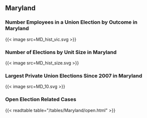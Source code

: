 ##  Maryland

### Number Employees in a Union Election by Outcome in Maryland
{{< image src=MD_hist_vic.svg >}}

### Number of Elections by Unit Size in Maryland
{{< image src=MD_hist_size.svg >}}

### Largest Private Union Elections Since 2007 in Maryland
{{< image src=MD_10.svg >}}

### Open Election Related Cases
{{< readtable table="/tables/Maryland/open.html" >}}

